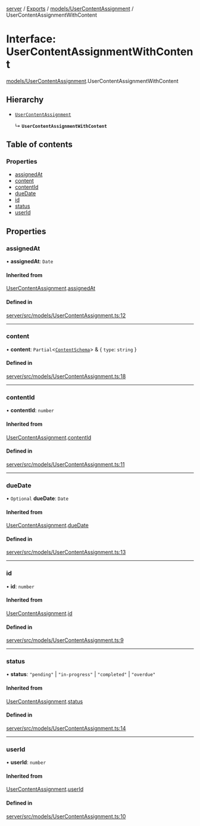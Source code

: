 [server](../README.md) / [Exports](../modules.md) / [models/UserContentAssignment](../modules/models_UserContentAssignment.md) / UserContentAssignmentWithContent

# Interface: UserContentAssignmentWithContent

[models/UserContentAssignment](../modules/models_UserContentAssignment.md).UserContentAssignmentWithContent

## Hierarchy

- [`UserContentAssignment`](models_UserContentAssignment.UserContentAssignment.md)

  ↳ **`UserContentAssignmentWithContent`**

## Table of contents

### Properties

- [assignedAt](models_UserContentAssignment.UserContentAssignmentWithContent.md#assignedat)
- [content](models_UserContentAssignment.UserContentAssignmentWithContent.md#content)
- [contentId](models_UserContentAssignment.UserContentAssignmentWithContent.md#contentid)
- [dueDate](models_UserContentAssignment.UserContentAssignmentWithContent.md#duedate)
- [id](models_UserContentAssignment.UserContentAssignmentWithContent.md#id)
- [status](models_UserContentAssignment.UserContentAssignmentWithContent.md#status)
- [userId](models_UserContentAssignment.UserContentAssignmentWithContent.md#userid)

## Properties

### assignedAt

• **assignedAt**: `Date`

#### Inherited from

[UserContentAssignment](models_UserContentAssignment.UserContentAssignment.md).[assignedAt](models_UserContentAssignment.UserContentAssignment.md#assignedat)

#### Defined in

[server/src/models/UserContentAssignment.ts:12](https://github.com/niklas-joh/french-learning-platform/blob/df287cd90d2fc20ebbe1da4bb7d2c97b195a5de7/server/src/models/UserContentAssignment.ts#L12)

___

### content

• **content**: `Partial`\<[`ContentSchema`](models_Content.ContentSchema.md)\> & \{ `type`: `string`  }

#### Defined in

[server/src/models/UserContentAssignment.ts:18](https://github.com/niklas-joh/french-learning-platform/blob/df287cd90d2fc20ebbe1da4bb7d2c97b195a5de7/server/src/models/UserContentAssignment.ts#L18)

___

### contentId

• **contentId**: `number`

#### Inherited from

[UserContentAssignment](models_UserContentAssignment.UserContentAssignment.md).[contentId](models_UserContentAssignment.UserContentAssignment.md#contentid)

#### Defined in

[server/src/models/UserContentAssignment.ts:11](https://github.com/niklas-joh/french-learning-platform/blob/df287cd90d2fc20ebbe1da4bb7d2c97b195a5de7/server/src/models/UserContentAssignment.ts#L11)

___

### dueDate

• `Optional` **dueDate**: `Date`

#### Inherited from

[UserContentAssignment](models_UserContentAssignment.UserContentAssignment.md).[dueDate](models_UserContentAssignment.UserContentAssignment.md#duedate)

#### Defined in

[server/src/models/UserContentAssignment.ts:13](https://github.com/niklas-joh/french-learning-platform/blob/df287cd90d2fc20ebbe1da4bb7d2c97b195a5de7/server/src/models/UserContentAssignment.ts#L13)

___

### id

• **id**: `number`

#### Inherited from

[UserContentAssignment](models_UserContentAssignment.UserContentAssignment.md).[id](models_UserContentAssignment.UserContentAssignment.md#id)

#### Defined in

[server/src/models/UserContentAssignment.ts:9](https://github.com/niklas-joh/french-learning-platform/blob/df287cd90d2fc20ebbe1da4bb7d2c97b195a5de7/server/src/models/UserContentAssignment.ts#L9)

___

### status

• **status**: ``"pending"`` \| ``"in-progress"`` \| ``"completed"`` \| ``"overdue"``

#### Inherited from

[UserContentAssignment](models_UserContentAssignment.UserContentAssignment.md).[status](models_UserContentAssignment.UserContentAssignment.md#status)

#### Defined in

[server/src/models/UserContentAssignment.ts:14](https://github.com/niklas-joh/french-learning-platform/blob/df287cd90d2fc20ebbe1da4bb7d2c97b195a5de7/server/src/models/UserContentAssignment.ts#L14)

___

### userId

• **userId**: `number`

#### Inherited from

[UserContentAssignment](models_UserContentAssignment.UserContentAssignment.md).[userId](models_UserContentAssignment.UserContentAssignment.md#userid)

#### Defined in

[server/src/models/UserContentAssignment.ts:10](https://github.com/niklas-joh/french-learning-platform/blob/df287cd90d2fc20ebbe1da4bb7d2c97b195a5de7/server/src/models/UserContentAssignment.ts#L10)
